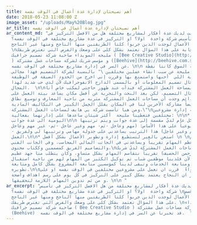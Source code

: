 ```yaml
---
title: أهم نصيحتان لإدارة عدة أعمال في الوقت نفسه
date: 2018-05-23 11:08:00 Z
image_asset: "/uploads/May%20Blog.jpg"
ar_title: أهم نصيحتان لإدارة عدة أعمال في الوقت نفسه
ar_content_md: "في حال كانت لديك عدة أفكار لمشاريع مختلفة هل من الافضل التركيز في
  تأسيس شركة واحدة  اولا؟ او التركيز في عدة مشاريع مختلفة في الوقت نفسه؟ \nلو بحثت
  في قصص رواد الأعمال لوجدت الذين جربوا كلتا الطريقتين منها الناجح ومنها غير الناجح.
  \nفالإجابة على هذا السؤال تعتمد بشكل كلي على وضعك والفرص التي تعترض طريقك. \nوقصة
  مليحه السويداء صاحبة شركة تصميم جرافيك ( [Bee Creative Studio](http://www.bee.com.sa/)
  ) و مؤسس شريك لشركة مساحات عمل مشتركة ([Beehive](http://beehive.com.sa/))  قد تخبرنا
  عن السر في إدارة مشاريع مختلفة في الوقت نفسه. \n\n الشغف وحاجة السوق كانتا نقطة
  البداية. تقول مليحة عن سبب انشاء عملين مختلفين \" بالنسبة لشركة التصميم فهذا مجالي
  في الحياة والمهنة اللي  أحبها واستمتع بها وقررت إني اخرج من الحدود الضيقة في الوظيفة
  وأتوسع في مجال تصميم المعلومات أو بالمسمى الدارج الانفوجرافيك لأن لدي حب شديد لهذا
  المجال.  \n\nأما بالنسبة لمساحة العمل المشتركة فبدأت عند ظهور حاجتي لمكتب خاص أنا
  وفريقي في مجال التصميم، لكن بعد البحث والتجربة عن أفضل مكان يساعد بيئة العمل على
  التجديد الدائم وجدت أن مساحات العمل المشتركة مثريه من ناحية المعارف وتوسيع نطاق
  العمل وأيضاً مشاركة الأخرين لنا في المكان يقلل الحِمل الكبير في التكاليف المادية.
  ومن هنا تأسست شركة بي هايف لمساحات العمل المشتركة.\"\nأما عن كيفية إدارة مشروعين
  مختلفين فتعطينا مليحة  أكثر شيئان ساعدها على إدارتهما بفعالية: \n\n* دون وقسم مهامك
  اليومية الى عدة جوانب\n\n الإدارة بشكل عام لديّ مقسمة إلى عدة جوانب ويتم ترتيبها
  يومياً وأسبوعياً على هذا الأساس: (مهم وعاجل -ثم- مهم وغير عاجل -ثم- غير مهم وعاجل
  - ثم- غير مهم وغير عاجل) هذا الترتيب يساعدني على جدولة مهامي وترتيبها لي ولفريق
  العمل.\n\n* استعن بالغير لتستطيع إدارة وتطوير الأعمال بشكل أفضل \n \nفي شركة التصميم
  أنا أقوم بمعظم المهام تقريباً ويساعدني في الجانب المالي المحاسب، وفي الجانب الفني
  والتصاميم الفريق كمصممين وككتاب محتوى.\nأما في شركة مساحات العمل المشتركة لديّ شريك
  مؤسس (عبدالرحمن الحضيف) تقريباً نتقاسم المهام بشكل متساوٍ، وكان يتطلب منا جهد عظيم
  في البداية أما الآن فلدينا موظفين شباب تم توكيل الكثير من المهام لهم من ناحية استقبال
  وإدارج الحجوزات ومتابعة الخدمات وتبقى لدينا كمؤسسين متابعة المشروع بشكل كامل ومتابعة
  تطويره.\n\nفي الختام سواءً  قررت ان تعمل على مشروعين مختلفين في الوقت نفسه او على
  مشروع واحد تذكر ان النجاح يعتمد بشكل كبير على التركيز في كل يوم على رسم اهداف واضحة
  و من ثم تدوين المهام اللازمة لتحقيقها. \n\n "
ar_excerpt: "في حال كان لديك عدة أفكار لمشاريع مختلفة من هل الافضل التركيز في تأسيس
  شركة واحدة  اولا؟ او التركيز في عدة مشاريع مختلفة في الوقت نفسه؟ \nلو بحثت في قصص
  رواد الأعمال لوجدت الذين جربوا كلتا الطريقتين منها الناجح ومنها غير الناجح. \nفالإجابة
  على هذا السؤال تعتمد بشكل كلي على وضعك والفرص التي تعترض طريقك. \nوقصة مليحه السويداء
  صاحبة شركة تصميم جرافيك ( Bee Creative Studio ) و مؤسس شريك لشركة مساحات عمل مشتركة
  (Beehive)  قد تخبرنا عن السر في إدارة مشاريع مختلفة في الوقت نفسه.  "
---
```


  